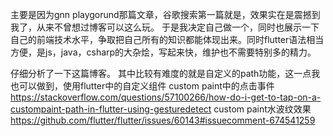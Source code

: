 主要是因为gnn playgorund那篇文章，谷歌搜索第一篇就是，效果实在是震撼到我了，从来不曾想过博客可以这么玩。
于是我决定自己做一个，同时也展示一下自己的前端技术水平，争取把自己所有的知识都能体现出来。同时flutter语法相当方便，是js，java，csharp的大杂烩，写起来快，维护也不需要特别多的精力。

仔细分析了一下这篇博客。
其中比较有难度的就是自定义的path功能，这一点我也可以做到，使用flutter中的自定义组件
custom paint中的点击事件
https://stackoverflow.com/questions/57100266/how-do-i-get-to-tap-on-a-custompaint-path-in-flutter-using-gesturedetect
custom paint水波纹效果
https://github.com/flutter/flutter/issues/60143#issuecomment-674541259
